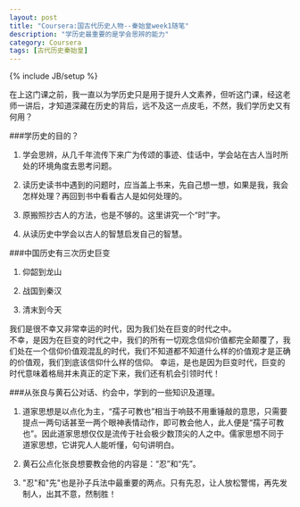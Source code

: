 ```yaml
---
layout: post
title: "Coursera:国古代历史人物--秦始皇week1随笔"
description: "学历史最重要的是学会思辨的能力"
category: Coursera
tags: [古代历史秦始皇]
---
```

{% include JB/setup %}

在上这门课之前，我一直以为学历史只是用于提升人文素养，但听这门课，经这老师一讲后，才知道深藏在历史的背后，远不及这一点皮毛，不然，我们学历史又有何用？

###学历史的目的？
1. 学会思辨，从几千年流传下来广为传颂的事迹、佳话中，学会站在古人当时所处的环境角度去思考问题。

2. 读历史读书中遇到的问题时，应当盖上书来，先自己想一想，如果是我，我会怎样处理？再回到书中看看古人是如何处理的。

3. 原搬照抄古人的方法，也是不够的。这里讲究一个“时”字。

4. 从读历史中学会以古人的智慧启发自己的智慧。

###中国历史有三次历史巨变
1. 仰韶到龙山

2. 战国到秦汉

3. 清末到今天

我们是很不幸又非常幸运的时代，因为我们处在巨变的时代之中。    
不幸，是因为在巨变的时代之中，我们的所有一切观念信仰价值都完全颠覆了，我们处在一个信仰价值观混乱的时代，我们不知道都不知道什么样的价值观才是正确的价值观，我们到底该信仰什么样的信仰。
幸运，是也是因为巨变时代，巨变的时代意味着格局并未真正的定下来，我们还有机会引领时代！

###从张良与黄石公对话、约会中，学到的一些知识及道理。
1. 道家思想是以点化为主，“孺子可教也”相当于响鼓不用重锤敲的意思，只需要提点一两句话甚至一两个眼神表情动作，即可教会他人，此人便是“孺子可教也”。因此道家思想仅仅是流传于社会极少数顶尖的人之中。儒家思想不同于道家思想，它讲究人人能听懂，句句讲明白。

2. 黄石公点化张良想要教会他的内容是：“忍”和“先”。

3. "忍"和"先"也是孙子兵法中最重要的两点。只有先忍，让人放松警惕，再先发制人，出其不意，然制胜！
